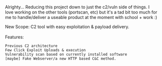 Alrighty... Reducing this project down to just the c2/vuln side of things. I love working on the other tools (portscan, etc) but it's a tad bit too much for me to handle/deliver a useable product at the moment with school + work :) <br>
 

New Scope: C2 tool with easy exploitation & payload delivery.  <br>
 <br>
  Features: <br>
  
    Previous C2 architecture
    Few Click Exploit Uploads & execution
    Vulnerability scan based on currently installed software 
    [maybe] Fake Webserver/a new HTTP based C&C method.  
